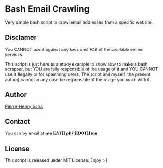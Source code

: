 # Bash Email Crawling

Very simple bash script to crawl email addresses from a specific website.


## Disclamer

You CANNOT use it against any laws and TOS of the available online services.

This script is just here as a study example to show how to make a bash scrapper, but YOU are fully responsible of the usage of it and YOU CANNOT use it illegally or for spamming users. The script and myself (the present author) cannot in any case be responsible of the usage you make with it.


## Author

[Pierre-Henry Soria](http://about.ph7.me)


## Contact

You can by email at **me [[AT]] ph7 [[D0T]] me**


## License

This script is released under MIT License. Enjoy :-)
